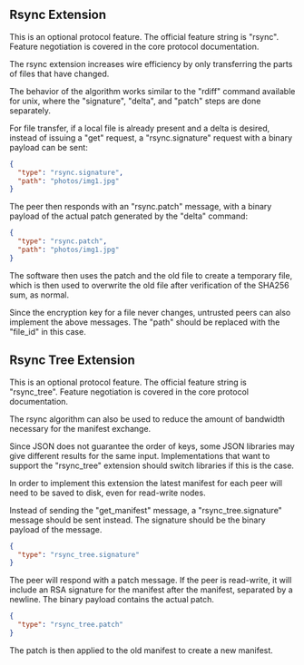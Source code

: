 Rsync Extension
---------------

This is an optional protocol feature.  The official feature string is "rsync".
Feature negotiation is covered in the core protocol documentation.

The rsync extension increases wire efficiency by only transferring the parts of
files that have changed.

The behavior of the algorithm works similar to the "rdiff" command available
for unix, where the "signature", "delta", and "patch" steps are done separately.

For file transfer, if a local file is already present and a delta is desired,
instead of issuing a "get" request, a "rsync.signature" request with a binary
payload can be sent:

```json
{
  "type": "rsync.signature",
  "path": "photos/img1.jpg"
}
```

The peer then responds with an "rsync.patch" message, with a binary payload of
the actual patch generated by the "delta" command:

```json
{
  "type": "rsync.patch",
  "path": "photos/img1.jpg"
}
```

The software then uses the patch and the old file to create a temporary file,
which is then used to overwrite the old file after verification of the SHA256
sum, as normal.

Since the encryption key for a file never changes, untrusted peers can also
implement the above messages.  The "path" should be replaced with the "file_id"
in this case.


Rsync Tree Extension
-----------------------

This is an optional protocol feature.  The official feature string is
"rsync_tree".  Feature negotiation is covered in the core protocol
documentation.

The rsync algorithm can also be used to reduce the amount of bandwidth
necessary for the manifest exchange.

Since JSON does not guarantee the order of keys, some JSON libraries may give
different results for the same input.  Implementations that want to support the
"rsync_tree" extension should switch libraries if this is the case.

In order to implement this extension the latest manifest for each peer will
need to be saved to disk, even for read-write nodes.

Instead of sending the "get_manifest" message, a "rsync_tree.signature" message
should be sent instead.  The signature should be the binary payload of the
message.

```json
{
  "type": "rsync_tree.signature"
}
```

The peer will respond with a patch message.  If the peer is read-write, it will
include an RSA signature for the manifest after the manifest, separated by a
newline.  The binary payload contains the actual patch.

```json
{
  "type": "rsync_tree.patch"
}
```

The patch is then applied to the old manifest to create a new manifest.
